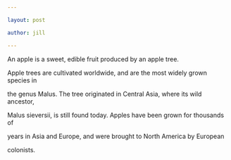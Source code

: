 ```yaml
---

layout: post

author: jill

---
```


An apple is a sweet, edible fruit produced by an apple tree.



Apple trees are cultivated worldwide, and are the most widely grown species in

the genus Malus. The tree originated in Central Asia, where its wild ancestor,

Malus sieversii, is still found today. Apples have been grown for thousands of

years in Asia and Europe, and were brought to North America by European

colonists.
